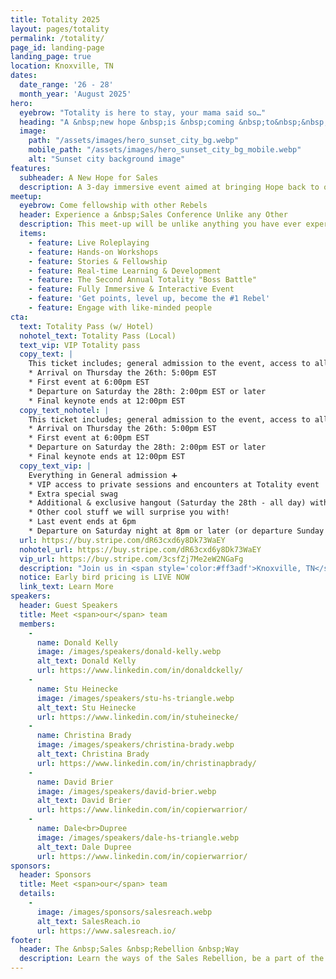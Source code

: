 ```yaml
---
title: Totality 2025
layout: pages/totality
permalink: /totality/
page_id: landing-page
landing_page: true
location: Knoxville, TN
dates:
  date_range: '26 - 28'
  month_year: 'August 2025'
hero:
  eyebrow: "Totality is here to stay, your mama said so…"
  heading: "A &nbsp;new hope &nbsp;is &nbsp;coming &nbsp;to&nbsp;&nbsp;Totality…"
  image: 
    path: "/assets/images/hero_sunset_city_bg.webp"
    mobile_path: "/assets/images/hero_sunset_city_bg_mobile.webp"
    alt: "Sunset city background image"
features:
  subheader: A New Hope for Sales
  description: A 3-day immersive event aimed at bringing Hope back to our great profession &mdash; designed for those willing to take action and create the change that's needed to earn more from their career and life.
meetup:
  eyebrow: Come fellowship with other Rebels
  header: Experience a &nbsp;Sales Conference Unlike any Other
  description: This meet-up will be unlike anything you have ever experienced... Escape from the boring and monotonous conference of the past and lean into the future of learning, enlightening and life changing experiences for people of all walks of life.
  items:
    - feature: Live Roleplaying
    - feature: Hands-on Workshops
    - feature: Stories & Fellowship
    - feature: Real-time Learning & Development
    - feature: The Second Annual Totality "Boss Battle"
    - feature: Fully Immersive & Interactive Event
    - feature: 'Get points, level up, become the #1 Rebel'
    - feature: Engage with like-minded people
cta:
  text: Totality Pass (w/ Hotel)
  nohotel_text: Totality Pass (Local)
  text_vip: VIP Totality pass
  copy_text: |
    This ticket includes; general admission to the event, access to all workshops, hotel stay (2) nights, food and drink during event, swag, official Rebel status.
    * Arrival on Thursday the 26th: 5:00pm EST
    * First event at 6:00pm EST
    * Departure on Saturday the 28th: 2:00pm EST or later
    * Final keynote ends at 12:00pm EST
  copy_text_nohotel: |
    This ticket includes; general admission to the event, access to all workshops, food and drink during event, hotel link to book your own room, swag, official Rebel status.
    * Arrival on Thursday the 26th: 5:00pm EST
    * First event at 6:00pm EST
    * Departure on Saturday the 28th: 2:00pm EST or later
    * Final keynote ends at 12:00pm EST
  copy_text_vip: |
    Everything in General admission ➕
    * VIP access to private sessions and encounters at Totality event
    * Extra special swag
    * Additional & exclusive hangout (Saturday the 28th - all day) with Dale Dupree + The Rebels + Event Speakers
    * Other cool stuff we will surprise you with!
    * Last event ends at 6pm
    * Departure on Saturday night at 8pm or later (or departure Sunday morning)
  url: https://buy.stripe.com/dR63cxd6y8Dk73WaEY
  nohotel_url: https://buy.stripe.com/dR63cxd6y8Dk73WaEY
  vip_url: https://buy.stripe.com/3csfZj7Me2eW2NGaFg
  description: "Join us in <span style='color:#ff3adf'>Knoxville, TN</span> on August 26, 27, and 28th!"
  notice: Early bird pricing is LIVE NOW
  link_text: Learn More
speakers:
  header: Guest Speakers
  title: Meet <span>our</span> team
  members:
    -
      name: Donald Kelly
      image: /images/speakers/donald-kelly.webp
      alt_text: Donald Kelly
      url: https://www.linkedin.com/in/donaldckelly/
    -
      name: Stu Heinecke
      image: /images/speakers/stu-hs-triangle.webp
      alt_text: Stu Heinecke
      url: https://www.linkedin.com/in/stuheinecke/
    -
      name: Christina Brady
      image: /images/speakers/christina-brady.webp
      alt_text: Christina Brady
      url: https://www.linkedin.com/in/christinapbrady/
    -
      name: David Brier
      image: /images/speakers/david-brier.webp
      alt_text: David Brier
      url: https://www.linkedin.com/in/copierwarrior/
    -
      name: Dale<br>Dupree
      image: /images/speakers/dale-hs-triangle.webp
      alt_text: Dale Dupree
      url: https://www.linkedin.com/in/copierwarrior/
sponsors:
  header: Sponsors
  title: Meet <span>our</span> team
  details:
    -
      image: /images/sponsors/salesreach.webp
      alt_text: SalesReach.io
      url: https://www.salesreach.io/
footer:
  header: The &nbsp;Sales &nbsp;Rebellion &nbsp;Way
  description: Learn the ways of the Sales Rebellion, be a part of the first ever interactive sales conference experience, win prizes, build community and level up your sales game beyond recognition.
---
```


